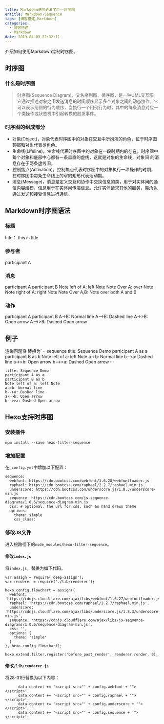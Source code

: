 ```yaml
---
title: Markdown进阶语法学习——时序图
entitle: Markdown-Sequence
tags: [博客搭建,Markdown]
categories:
  - 博客搭建
  - Markdown 
date: 2019-04-03 22:32:11
---
```

介绍如何使用Markdown绘制时序图。
<!--more-->

## 时序图
### 什么是时序图
>时序图(Sequence Diagram)，又名序列图、循序图，是一种UML交互图。它通过描述对象之间发送消息的时间顺序显示多个对象之间的动态协作。它可以表示用例的行为顺序，当执行一个用例行为时，其中的每条消息对应一个类操作或状态机中引起转换的触发事件。


### 时序图的组成部分
* 对象(Object)，对象代表时序图中的对象在交互中所扮演的角色，位于时序图顶部和对象代表类角色。
* 生命线(Lifeline)，生命线代表时序图中的对象在一段时期内的存在。时序图中每个对象和底部中心都有一条垂直的虚线，这就是对象的生命线，对象间 的消息存在于两条虚线间。
* 控制焦点(Activation)，控制焦点代表时序图中的对象执行一项操作的时期，在时序图中每条生命线上的窄的矩形代表活动期。
* 消息(Message)，消息是定义交互和协作中交换信息的类，用于对实体间的通信内容建模，信息用于在实体间传递信息。允许实体请求其他的服务，类角色通过发送和接受信息进行通信。

## Markdown时序图语法
### 标题
title： this is title
### 参与者
participant A
### 消息
participant A
participant B
Note left of A: left Note 
Note Over A: over Note
Note right of A: right Note
Note Over A,B: Note over both A and B
### 动作
participant A
participant B
A->B: Normal line
A-->B: Dashed line
A->>B: Open arrow
A-->>B: Dashed Open arrow

## 例子

渲染问题将·替换为`
···sequence
title: Sequence Demo
participant A as a
participant B as b
Note left of a: left Note
a->b: Normal line
b-->a: Dashed line
a->>b: Open arrow
b-->>a: Dashed Open arrow
···


```sequence
title: Sequence Demo
participant A as a
participant B as b
Note left of a: left Note
a->b: Normal line
b-->a: Dashed line
a->>b: Open arrow
b-->>a: Dashed Open arrow
```

## Hexo支持时序图
### 安装插件
```
npm install --save hexo-filter-sequence
```
### 增加配置
在`_config.yml`中增加以下配置：
```
sequence:
  webfont: https://cdn.bootcss.com/webfont/1.6.28/webfontloader.js
  raphael: https://cdn.bootcss.com/raphael/2.2.7/raphael.min.js
  underscore: https://cdn.bootcss.com/underscore.js/1.8.3/underscore-min.js
  sequence: https://cdn.bootcss.com/js-sequence-diagrams/1.0.6/sequence-diagram-min.js
  css: # optional, the url for css, such as hand drawn theme 
  options: 
    theme: simple
    css_class:
```

### 修改JS文件
进入根路径下的`node_modules/hexo-filter-sequence`。
####  修改`index.js`
将`index.js`，替换为如下代码。
```
var assign = require('deep-assign');
var renderer = require('./lib/renderer');

hexo.config.flowchart = assign({
  webfont: 'https://cdnjs.cloudflare.com/ajax/libs/webfont/1.6.27/webfontloader.js',
  raphael: 'https://cdn.bootcss.com/raphael/2.2.7/raphael.min.js',
  underscore: 'https://cdnjs.cloudflare.com/ajax/libs/underscore.js/1.8.3/underscore-min.js',
  sequence: 'https://cdnjs.cloudflare.com/ajax/libs/js-sequence-diagrams/1.0.6/sequence-diagram-min.js',
  css: '',
  options: {
    theme: 'simple'
  }
}, hexo.config.flowchart);

hexo.extend.filter.register('before_post_render', renderer.render, 9);
```

####  修改`/lib/renderer.js`
将28-31行替换为以下内容：
```
      data.content += '<script src="' + config.webfont + '"></script>';
      data.content += '<script src="' + config.raphael + '"></script>';
      data.content += '<script src="' + config.underscore + '"></script>';
      data.content += '<script src="' + config.sequence + '"></script>';
```
